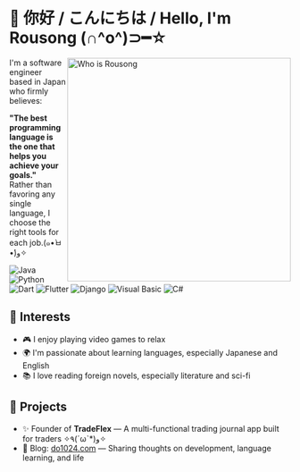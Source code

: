 # 👋 你好 / こんにちは / Hello, I'm Rousong (∩^o^)⊃━☆

<a href="#">
<img align="right" src="https://github-readme-stats.vercel.app/api?username=rousong&count_private=true&show_icons=true&theme=tokyonight" alt="Who is Rousong" width="400px">
</a>
I'm a software engineer based in Japan who firmly believes:

**"The best programming language is the one that helps you achieve your goals."**  
Rather than favoring any single language, I choose the right tools for each job.(๑•̀ㅂ•́)و✧

![Java](https://img.shields.io/badge/Java-ED8B00?style=for-the-badge&logo=openjdk&logoColor=white)
![Python](https://img.shields.io/badge/Python-3776AB?style=for-the-badge&logo=python&logoColor=white)
![Dart](https://img.shields.io/badge/Dart-0175C2?style=for-the-badge&logo=dart&logoColor=white)
![Flutter](https://img.shields.io/badge/Flutter-02569B?style=for-the-badge&logo=flutter&logoColor=white)
![Django](https://img.shields.io/badge/Django-092E20?style=for-the-badge&logo=django&logoColor=white)
![Visual Basic](https://img.shields.io/badge/Visual%20Basic-512BD4?style=for-the-badge&logo=.net&logoColor=white)
![C#](https://img.shields.io/badge/C%23-239120?style=for-the-badge&logo=c-sharp&logoColor=white)



## 🎯 Interests
- 🎮 I enjoy playing video games to relax  
- 🌍 I'm passionate about learning languages, especially Japanese and English  
- 📚 I love reading foreign novels, especially literature and sci-fi
  


## 🚀 Projects
- ✨ Founder of **TradeFlex** — A multi-functional trading journal app built for traders ✧٩(ˊωˋ*)و✧
- 📝 Blog: [do1024.com](https://do1024.com) — Sharing thoughts on development, language learning, and life


